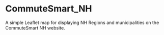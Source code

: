 # CommuteSmart_NH

A simple Leaflet map for displaying NH Regions and municipalities on the CommuteSmart NH website.
